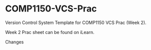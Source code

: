 # COMP1150-VCS-Prac
Version Control System Template for COMP1150 VCS Prac (Week 2).

Week 2 Prac sheet can be found on iLearn.

Changes
